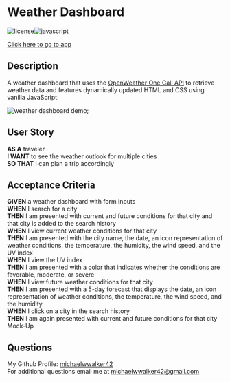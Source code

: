 # Weather Dashboard
![license](https://img.shields.io/badge/license-MIT-orange.svg)![javascript](https://img.shields.io/badge/JavaScript-323330?logo=javascript&logoColor=F7DF1E)  

[Click here to go to app](https://michaelwwalker42.github.io/weather-dashboard/)
## Description
A weather dashboard that uses the [OpenWeather One Call API](https://openweathermap.org/api/one-call-api) to retrieve weather data and features dynamically updated HTML and CSS using vanilla JavaScript. 

![weather dashboard demo](./assets/images/weather-dashboard-demo.gif);

## User Story
**AS A** traveler  
**I WANT** to see the weather outlook for multiple cities  
**SO THAT** I can plan a trip accordingly  
## Acceptance Criteria
**GIVEN** a weather dashboard with form inputs  
**WHEN** I search for a city  
**THEN** I am presented with current and future conditions for that city and that city is added to the search history  
**WHEN** I view current weather conditions for that city  
**THEN** I am presented with the city name, the date, an icon representation of weather conditions, the temperature, the humidity, the wind speed, and the UV index  
**WHEN** I view the UV index  
**THEN** I am presented with a color that indicates whether the conditions are favorable, moderate, or severe  
**WHEN** I view future weather conditions for that city  
**THEN** I am presented with a 5-day forecast that displays the date, an icon representation of weather conditions, the temperature, the wind speed, and the humidity  
**WHEN** I click on a city in the search history  
**THEN** I am again presented with current and future conditions for that city
Mock-Up
## Questions
My Github Profile: [michaelwwalker42](https://github.com/michaelwwalker42)  
For additional questions email me at michaelwwalker42@gmail.com 